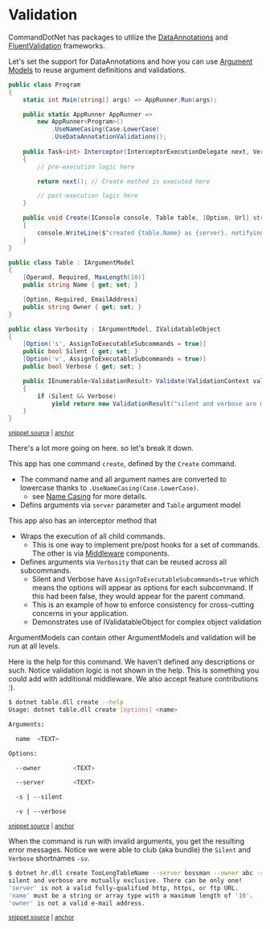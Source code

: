 # Validation

CommandDotNet has packages to utilize the [DataAnnotations](../ArgumentValidation/data-annotations-validation.md) and [FluentValidation](../ArgumentValidation/fluent-validation-for-argument-models.md) frameworks.

Let's set the support for DataAnnotations and how you can use [Argument Models](../Arguments/argument-models.md) to reuse argument definitions and validations.

<!-- snippet: dataannotations-1-table -->
<a id='snippet-dataannotations-1-table'></a>
```c#
public class Program
{
    static int Main(string[] args) => AppRunner.Run(args);

    public static AppRunner AppRunner => 
        new AppRunner<Program>()
            .UseNameCasing(Case.LowerCase)
            .UseDataAnnotationValidations();
    
    public Task<int> Interceptor(InterceptorExecutionDelegate next, Verbosity verbosity)
    {
        // pre-execution logic here

        return next(); // Create method is executed here

        // post-execution logic here
    }

    public void Create(IConsole console, Table table, [Option, Url] string server)
    {
        console.WriteLine($"created {table.Name} as {server}. notifying: {table.Owner}");
    }
}

public class Table : IArgumentModel
{
    [Operand, Required, MaxLength(10)]
    public string Name { get; set; }

    [Option, Required, EmailAddress]
    public string Owner { get; set; }
}

public class Verbosity : IArgumentModel, IValidatableObject
{
    [Option('s', AssignToExecutableSubcommands = true)]
    public bool Silent { get; set; }
    [Option('v', AssignToExecutableSubcommands = true)]
    public bool Verbose { get; set; }

    public IEnumerable<ValidationResult> Validate(ValidationContext validationContext)
    {
        if (Silent && Verbose)
            yield return new ValidationResult("silent and verbose are mutually exclusive. There can be only one!");
    }
}
```
<sup><a href='https://github.com/bilal-fazlani/commanddotnet/blob/master/CommandDotNet.DocExamples/DataAnnotations/DataAnnotations_1_Table.cs#L13-L60' title='Snippet source file'>snippet source</a> | <a href='#snippet-dataannotations-1-table' title='Start of snippet'>anchor</a></sup>
<!-- endSnippet -->

There's a lot more going on here. so let's break it down. 

This app has one command `create`, defined by the `Create` command. 

* The command name and all argument names are converted to lowercase thanks to `.UseNameCasing(Case.LowerCase)`.
    * see [Name Casing](../OtherFeatures/name-casing.md) for more details.
* Defins arguments via `server` parameter and `Table` argument model

This app also has an interceptor method that 

* Wraps the execution of all child commands.
    * This is one way to implement pre/post hooks for a set of commands. The other is via [Middleware](../Extensibility/middleware.md) components.
* Defines arguments via `Verbosity` that can be reused across all subcommands.
    * Silent and Verbose have `AssignToExecutableSubcommands=true` which means the options will appear as options for each subcommand. If this had been false, they would appear for the parent command.
    * This is an example of how to enforce consistency for cross-cutting concerns in your application.
    * Demonstrates use of IValidatableObject for complex object validation

ArgumentModels can contain other ArgumentModels and validation will be run at all levels.

Here is the help for this command. We haven't defined any descriptions or such. Notice validation logic is not shown in the help. This is something you could add with additional middleware. We also accept feature contributions :).

<!-- snippet: dataannotations-1-table-create-help -->
<a id='snippet-dataannotations-1-table-create-help'></a>
```bash
$ dotnet table.dll create --help
Usage: dotnet table.dll create [options] <name>

Arguments:

  name  <TEXT>

Options:

  --owner         <TEXT>

  --server        <TEXT>

  -s | --silent

  -v | --verbose
```
<sup><a href='https://github.com/bilal-fazlani/commanddotnet/blob/master/CommandDotNet.DocExamples/BashSnippets/DataAnnotations-1-table-create-help.bash#L1-L18' title='Snippet source file'>snippet source</a> | <a href='#snippet-dataannotations-1-table-create-help' title='Start of snippet'>anchor</a></sup>
<!-- endSnippet -->

When the command is run with invalid arguments, you get the resulting error messages. Notice we were able to club (aka bundle) the `Silent` and `Verbose` shortnames `-sv`. 

<!-- snippet: dataannotations-1-table-create -->
<a id='snippet-dataannotations-1-table-create'></a>
```bash
$ dotnet hr.dll create TooLongTableName --server bossman --owner abc -sv
silent and verbose are mutually exclusive. There can be only one!
'server' is not a valid fully-qualified http, https, or ftp URL.
'name' must be a string or array type with a maximum length of '10'.
'owner' is not a valid e-mail address.
```
<sup><a href='https://github.com/bilal-fazlani/commanddotnet/blob/master/CommandDotNet.DocExamples/BashSnippets/DataAnnotations-1-table-create.bash#L1-L7' title='Snippet source file'>snippet source</a> | <a href='#snippet-dataannotations-1-table-create' title='Start of snippet'>anchor</a></sup>
<!-- endSnippet -->
